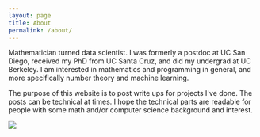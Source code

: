 ```yaml
---
layout: page
title: About
permalink: /about/
---
```


Mathematician turned data scientist. I was formerly a postdoc at UC San Diego, received my PhD from UC Santa Cruz, and did my undergrad at UC Berkeley. I am interested in mathematics and programming in general, and more specifically number theory and machine learning.

The purpose of this website is to post write ups for projects I've done. The posts can be technical at times. I hope the technical parts are readable for people with some math and/or computer science background and interest.

![](https://projecteuler.net/profile/JoeFerrara.png)
